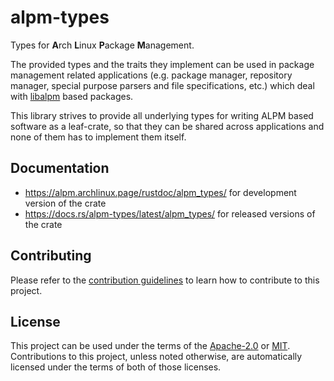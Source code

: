 # alpm-types

Types for **A**rch **L**inux **P**ackage **M**anagement.

The provided types and the traits they implement can be used in package management related applications (e.g. package manager, repository manager, special purpose parsers and file specifications, etc.) which deal with [libalpm](https://man.archlinux.org/man/libalpm.3) based packages.

This library strives to provide all underlying types for writing ALPM based software as a leaf-crate, so that they can be shared across applications and none of them has to implement them itself.

## Documentation

- <https://alpm.archlinux.page/rustdoc/alpm_types/> for development version of the crate
- <https://docs.rs/alpm-types/latest/alpm_types/> for released versions of the crate

## Contributing

Please refer to the [contribution guidelines] to learn how to contribute to this project.

## License

This project can be used under the terms of the [Apache-2.0] or [MIT].
Contributions to this project, unless noted otherwise, are automatically licensed under the terms of both of those licenses.

[contribution guidelines]: ../CONTRIBUTING.md
[Apache-2.0]: ../LICENSES/Apache-2.0.txt
[MIT]: ../LICENSES/MIT.txt
